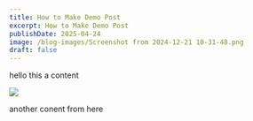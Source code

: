 ```yaml
---
title: How to Make Demo Post
excerpt: How to Make Demo Post
publishDate: 2025-04-24
image: /blog-images/Screenshot from 2024-12-21 10-31-48.png
draft: false
---
```

hello this a content

![](/blog-images/algoriya-high-resolution-logo.png)

another conent from here